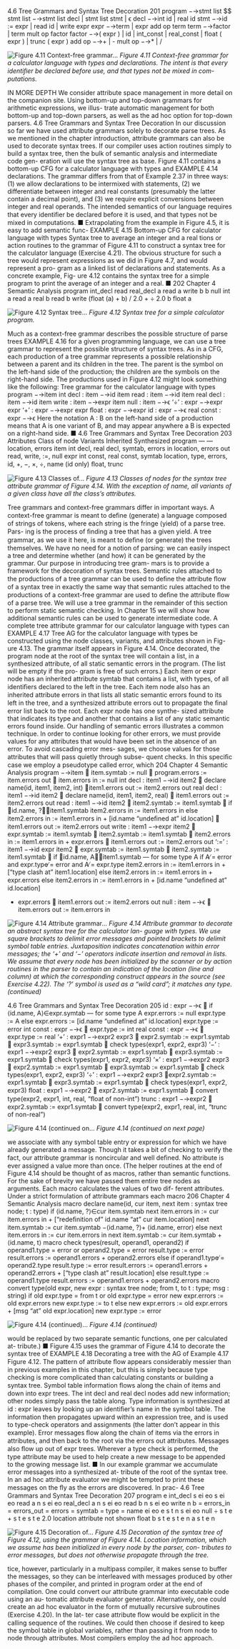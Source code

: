 4.6 Tree Grammars and Syntax Tree Decoration
201
program −→stmt list $$
stmt list −→stmt list decl | stmt list stmt | ϵ
decl −→int id | real id
stmt −→id := expr | read id | write expr
expr −→term | expr add op term
term −→factor | term mult op factor
factor −→( expr ) | id | int_const | real_const |
float ( expr ) | trunc ( expr )
add op −→+ | -
mult op −→* | /


![Figure 4.11 Context-free grammar...](images/page_234_caption_Figure%204.11%20Context-free%20grammar%20for%20a%20calculator%20language%20with%20types%20and%20declarations.%20The%20intent%20i.png)
*Figure 4.11 Context-free grammar for a calculator language with types and declarations. The intent is that every identiﬁer be declared before use, and that types not be mixed in com- putations.*

IN MORE DEPTH
We consider attribute space management in more detail on the companion site.
Using bottom-up and top-down grammars for arithmetic expressions, we illus-
trate automatic management for both bottom-up and top-down parsers, as well
as the ad hoc option for top-down parsers.
4.6
Tree Grammars and Syntax Tree Decoration
In our discussion so far we have used attribute grammars solely to decorate parse
trees. As we mentioned in the chapter introduction, attribute grammars can also
be used to decorate syntax trees. If our compiler uses action routines simply to
build a syntax tree, then the bulk of semantic analysis and intermediate code gen-
eration will use the syntax tree as base.
Figure 4.11 contains a bottom-up CFG for a calculator language with types and
EXAMPLE 4.14
declarations. The grammar differs from that of Example 2.37 in three ways: (1) we
allow declarations to be intermixed with statements, (2) we differentiate between
integer and real constants (presumably the latter contain a decimal point), and (3)
we require explicit conversions between integer and real operands. The intended
semantics of our language requires that every identiﬁer be declared before it is
used, and that types not be mixed in computations.
■
Extrapolating from the example in Figure 4.5, it is easy to add semantic func-
EXAMPLE 4.15
Bottom-up CFG for
calculator language with
types
Syntax tree to average an
integer and a real
tions or action routines to the grammar of Figure 4.11 to construct a syntax tree
for the calculator language (Exercise 4.21). The obvious structure for such a tree
would represent expressions as we did in Figure 4.7, and would represent a pro-
gram as a linked list of declarations and statements. As a concrete example, Fig-
ure 4.12 contains the syntax tree for a simple program to print the average of an
integer and a real.
■
202
Chapter 4 Semantic Analysis
program
int_decl
read
real_decl
a
read
a
write
b
b
null
int a
read a
real b
read b
write (float (a) + b) / 2.0
+
÷
2.0
b
float
a


![Figure 4.12 Syntax tree...](images/page_235_caption_Figure%204.12%20Syntax%20tree%20for%20a%20simple%20calculator%20program.png)
*Figure 4.12 Syntax tree for a simple calculator program.*

Much as a context-free grammar describes the possible structure of parse trees
EXAMPLE 4.16
for a given programming language, we can use a tree grammar to represent the
possible structure of syntax trees. As in a CFG, each production of a tree grammar
represents a possible relationship between a parent and its children in the tree.
The parent is the symbol on the left-hand side of the production; the children are
the symbols on the right-hand side. The productions used in Figure 4.12 might
look something like the following:
Tree grammar for the
calculator language with
types
program −→item
int decl : item −→id item
read : item −→id item
real decl : item −→id item
write : item −→expr item
null : item −→ϵ
‘÷’ : expr −→expr expr
‘+’ : expr −→expr expr
ﬂoat : expr −→expr
id : expr −→ϵ
real const : expr −→ϵ
Here the notation A : B on the left-hand side of a production means that A is one
variant of B, and may appear anywhere a B is expected on a right-hand side.
■
4.6 Tree Grammars and Syntax Tree Decoration
203
Attributes
Class of node
Variants
Inherited
Synthesized
program
—
—
location, errors
item
int decl, real decl,
symtab, errors in
location, errors out
read, write, :=, null
expr
int const, real const,
symtab
location, type, errors,
id, +, −, ×, ÷,
name (id only)
ﬂoat, trunc


![Figure 4.13 Classes of...](images/page_236_caption_Figure%204.13%20Classes%20of%20nodes%20for%20the%20syntax%20tree%20attribute%20grammar%20of%20Figure%204.14.%20With%20the%20exceptio.png)
*Figure 4.13 Classes of nodes for the syntax tree attribute grammar of Figure 4.14. With the exception of name, all variants of a given class have all the class’s attributes.*

Tree grammars and context-free grammars differ in important ways.
A
context-free grammar is meant to deﬁne (generate) a language composed of
strings of tokens, where each string is the fringe (yield) of a parse tree. Pars-
ing is the process of ﬁnding a tree that has a given yield. A tree grammar, as we
use it here, is meant to deﬁne (or generate) the trees themselves. We have no need
for a notion of parsing: we can easily inspect a tree and determine whether (and
how) it can be generated by the grammar. Our purpose in introducing tree gram-
mars is to provide a framework for the decoration of syntax trees. Semantic rules
attached to the productions of a tree grammar can be used to deﬁne the attribute
ﬂow of a syntax tree in exactly the same way that semantic rules attached to the
productions of a context-free grammar are used to deﬁne the attribute ﬂow of a
parse tree. We will use a tree grammar in the remainder of this section to perform
static semantic checking. In Chapter 15 we will show how additional semantic
rules can be used to generate intermediate code.
A complete tree attribute grammar for our calculator language with types can
EXAMPLE 4.17
Tree AG for the calculator
language with types
be constructed using the node classes, variants, and attributes shown in Fig-
ure 4.13. The grammar itself appears in Figure 4.14. Once decorated, the program
node at the root of the syntax tree will contain a list, in a synthesized attribute,
of all static semantic errors in the program. (The list will be empty if the pro-
gram is free of such errors.) Each item or expr node has an inherited attribute
symtab that contains a list, with types, of all identiﬁers declared to the left in the
tree. Each item node also has an inherited attribute errors in that lists all static
semantic errors found to its left in the tree, and a synthesized attribute errors out
to propagate the ﬁnal error list back to the root. Each expr node has one synthe-
sized attribute that indicates its type and another that contains a list of any static
semantic errors found inside.
Our handling of semantic errors illustrates a common technique. In order to
continue looking for other errors, we must provide values for any attributes that
would have been set in the absence of an error. To avoid cascading error mes-
sages, we choose values for those attributes that will pass quietly through subse-
quent checks. In this speciﬁc case we employ a pseudotype called error, which
204
Chapter 4 Semantic Analysis
program −→item
 item.symtab := null
 program.errors := item.errors out
 item.errors in := null
int decl : item1 −→id item2
 declare name(id, item1, item2, int)
 item1.errors out := item2.errors out
real decl : item1 −→id item2
 declare name(id, item1, item2, real)
 item1.errors out := item2.errors out
read : item1 −→id item2
 item2.symtab := item1.symtab
 if ⟨id.name, ?⟩∈item1.symtab
item2.errors in := item1.errors in
else
item2.errors in := item1.errors in + [id.name “undeﬁned at” id.location]
 item1.errors out := item2.errors out
write : item1 −→expr item2
 expr.symtab := item1.symtab
 item2.symtab := item1.symtab
 item2.errors in := item1.errors in + expr.errors
 item1.errors out := item2.errors out
‘:=’ : item1 −→id expr item2
 expr.symtab := item1.symtab
 item2.symtab := item1.symtab
 if ⟨id.name, A⟩∈item1.symtab
–– for some type A
if A ̸= error and expr.type ̸= error and A ̸= expr.type
item2.errors in := item1.errors in + [“type clash at” item1.location]
else
item2.errors in := item1.errors in + expr.errors
else
item2.errors in := item1.errors in + [id.name “undeﬁned at” id.location]
+ expr.errors
 item1.errors out := item2.errors out
null : item −→ϵ
 item.errors out := item.errors in


![Figure 4.14 Attribute grammar...](images/page_237_caption_Figure%204.14%20Attribute%20grammar%20to%20decorate%20an%20abstract%20syntax%20tree%20for%20the%20calculator%20lan-%20guage%20with.png)
*Figure 4.14 Attribute grammar to decorate an abstract syntax tree for the calculator lan- guage with types. We use square brackets to delimit error messages and pointed brackets to delimit symbol table entries. Juxtaposition indicates concatenation within error messages; the ‘+’ and ‘−’ operators indicate insertion and removal in lists. We assume that every node has been initialized by the scanner or by action routines in the parser to contain an indication of the location (line and column) at which the corresponding construct appears in the source (see Exercise 4.22). The ‘?’ symbol is used as a “wild card”; it matches any type. (continued)*

4.6 Tree Grammars and Syntax Tree Decoration
205
id : expr −→ϵ
 if ⟨id.name, A⟩∈expr.symtab
–– for some type A
expr.errors := null
expr.type := A
else
expr.errors := [id.name “undeﬁned at” id.location]
expr.type := error
int const : expr −→ϵ
 expr.type := int
real const : expr −→ϵ
 expr.type := real
‘+’ : expr1 −→expr2 expr3
 expr2.symtab := expr1.symtab
 expr3.symtab := expr1.symtab
 check types(expr1, expr2, expr3)
‘−’ : expr1 −→expr2 expr3
 expr2.symtab := expr1.symtab
 expr3.symtab := expr1.symtab
 check types(expr1, expr2, expr3)
‘×’ : expr1 −→expr2 expr3
 expr2.symtab := expr1.symtab
 expr3.symtab := expr1.symtab
 check types(expr1, expr2, expr3)
‘÷’ : expr1 −→expr2 expr3
 expr2.symtab := expr1.symtab
 expr3.symtab := expr1.symtab
 check types(expr1, expr2, expr3)
ﬂoat : expr1 −→expr2
 expr2.symtab := expr1.symtab
 convert type(expr2, expr1, int, real, “ﬂoat of non-int”)
trunc : expr1 −→expr2
 expr2.symtab := expr1.symtab
 convert type(expr2, expr1, real, int, “trunc of non-real”)


![Figure 4.14 (continued on...](images/page_238_caption_Figure%204.14%20%28continued%20on%20next%20page%29.png)
*Figure 4.14 (continued on next page)*

we associate with any symbol table entry or expression for which we have already
generated a message.
Though it takes a bit of checking to verify the fact, our attribute grammar is
noncircular and well deﬁned. No attribute is ever assigned a value more than
once. (The helper routines at the end of Figure 4.14 should be thought of as
macros, rather than semantic functions. For the sake of brevity we have passed
them entire tree nodes as arguments. Each macro calculates the values of two dif-
ferent attributes. Under a strict formulation of attribute grammars each macro
206
Chapter 4 Semantic Analysis
macro declare name(id, cur item, next item : syntax tree node; t : type)
if ⟨id.name, ?⟩∈cur item.symtab
next item.errors in := cur item.errors in + [“redeﬁnition of” id.name “at” cur item.location]
next item.symtab := cur item.symtab −⟨id.name, ?⟩+ ⟨id.name, error⟩
else
next item.errors in := cur item.errors in
next item.symtab := cur item.symtab + ⟨id.name, t⟩
macro check types(result, operand1, operand2)
if operand1.type = error or operand2.type = error
result.type := error
result.errors := operand1.errors + operand2.errors
else if operand1.type ̸= operand2.type
result.type := error
result.errors := operand1.errors + operand2.errors + [“type clash at” result.location]
else
result.type := operand1.type
result.errors := operand1.errors + operand2.errors
macro convert type(old expr, new expr : syntax tree node; from t, to t : type; msg : string)
if old expr.type = from t or old expr.type = error
new expr.errors := old expr.errors
new expr.type := to t
else
new expr.errors := old expr.errors + [msg “at” old expr.location]
new expr.type := error


![Figure 4.14 (continued)...](images/page_239_caption_Figure%204.14%20%28continued%29.png)
*Figure 4.14 (continued)*

would be replaced by two separate semantic functions, one per calculated at-
tribute.)
■
Figure 4.15 uses the grammar of Figure 4.14 to decorate the syntax tree of
EXAMPLE 4.18
Decorating a tree with the
AG of Example 4.17
Figure 4.12. The pattern of attribute ﬂow appears considerably messier than in
previous examples in this chapter, but this is simply because type checking is more
complicated than calculating constants or building a syntax tree. Symbol table
information ﬂows along the chain of items and down into expr trees. The int decl
and real decl nodes add new information; other nodes simply pass the table along.
Type information is synthesized at id : expr leaves by looking up an identiﬁer’s
name in the symbol table. The information then propagates upward within an
expression tree, and is used to type-check operators and assignments (the latter
don’t appear in this example). Error messages ﬂow along the chain of items via
the errors in attributes, and then back to the root via the errors out attributes.
Messages also ﬂow up out of expr trees. Wherever a type check is performed, the
type attribute may be used to help create a new message to be appended to the
growing message list.
■
In our example grammar we accumulate error messages into a synthesized at-
tribute of the root of the syntax tree. In an ad hoc attribute evaluator we might be
tempted to print these messages on the ﬂy as the errors are discovered. In prac-
4.6 Tree Grammars and Syntax Tree Decoration
207
program
e
int_decl
s
ei eo
s
ei eo
read
a
n
s
ei eo
real_decl
a
n
s
ei eo
read
b
n
s
ei eo
write
n
b
=  errors_in
=  errors_out
=  errors
=  symtab
=  type
=  name
ei
eo
e
s
t
n
s
ei eo
null
÷
s
t
e
+
s
t
e
s
t
e
2.0
location attribute not shown
float
b
s
t
e
s
t
e
n
a
s
t
e
n


![Figure 4.15 Decoration of...](images/page_240_caption_Figure%204.15%20Decoration%20of%20the%20syntax%20tree%20of%20Figure%204.12%2C%20using%20the%20grammar%20of%20Figure%204.14.%20Location.png)
*Figure 4.15 Decoration of the syntax tree of Figure 4.12, using the grammar of Figure 4.14. Location information, which we assume has been initialized in every node by the parser, con- tributes to error messages, but does not otherwise propagate through the tree.*

tice, however, particularly in a multipass compiler, it makes sense to buffer the
messages, so they can be interleaved with messages produced by other phases of
the compiler, and printed in program order at the end of compilation.
One could convert our attribute grammar into executable code using an au-
tomatic attribute evaluator generator. Alternatively, one could create an ad hoc
evaluator in the form of mutually recursive subroutines (Exercise 4.20). In the lat-
ter case attribute ﬂow would be explicit in the calling sequence of the routines. We
could then choose if desired to keep the symbol table in global variables, rather
than passing it from node to node through attributes. Most compilers employ the
ad hoc approach.
